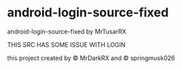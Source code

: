 # android-login-source-fixed
android-login-source-fixed by MrTusarRX

THIS SRC HAS SOME ISSUE WITH LOGIN

this project created by © MrDarkRX and © springmusk026
